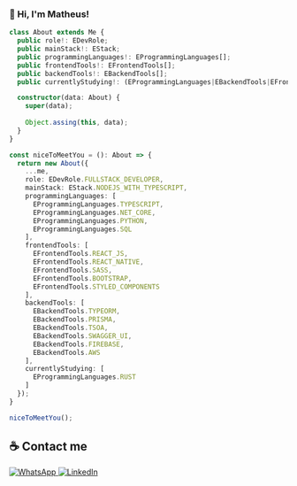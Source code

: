 ### 👋 Hi, I'm Matheus!

```typescript
class About extends Me {
  public role!: EDevRole;
  public mainStack!: EStack;
  public programmingLanguages!: EProgrammingLanguages[];
  public frontendTools!: EFrontendTools[];
  public backendTools!: EBackendTools[];
  public currentlyStudying!: (EProgrammingLanguages|EBackendTools|EFrontendTools)[];

  constructor(data: About) {
    super(data);
    
    Object.assing(this, data);
  }
}

const niceToMeetYou = (): About => {
  return new About({
    ...me,
    role: EDevRole.FULLSTACK_DEVELOPER,
    mainStack: EStack.NODEJS_WITH_TYPESCRIPT,
    programmingLanguages: [
      EProgrammingLanguages.TYPESCRIPT,
      EProgrammingLanguages.NET_CORE,
      EProgrammingLanguages.PYTHON,
      EProgrammingLanguages.SQL
    ],
    frontendTools: [
      EFrontendTools.REACT_JS,
      EFrontendTools.REACT_NATIVE,
      EFrontendTools.SASS,
      EFrontendTools.BOOTSTRAP,
      EFrontendTools.STYLED_COMPONENTS
    ],
    backendTools: [
      EBackendTools.TYPEORM,
      EBackendTools.PRISMA,
      EBackendTools.TSOA,
      EBackendTools.SWAGGER_UI,
      EBackendTools.FIREBASE,
      EBackendTools.AWS
    ],
    currentlyStudying: [
      EProgrammingLanguages.RUST
    ]
  });
}

niceToMeetYou();
```
## ☕ Contact me

<div>  
  <a href="https://wa.me/send?phone=5512988988321">
    <img src="https://img.shields.io/badge/WhatsApp-25D366?style=for-the-badge&logo=whatsapp&logoColor=white" alt="WhatsApp" title="WhatsApp" />
  </a>
  
  <a href="https://www.linkedin.com/in/matheuspdomingos/">
    <img src="https://img.shields.io/badge/LinkedIn-0077B5?style=for-the-badge&logo=linkedin&logoColor=white" alt="LinkedIn" title="LinkedIn" />
  </a>
</div>
